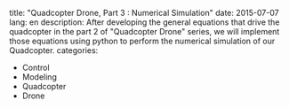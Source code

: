 title:  "Quadcopter Drone, Part 3 : Numerical Simulation"
date: 2015-07-07
lang: en
description: After developing the general equations that drive the quadcopter in the part 2 of "Quadcopter Drone" series, we will implement those equations using python to perform the numerical simulation of our Quadcopter. 
categories: 
- Control
- Modeling
- Quadcopter
- Drone



